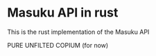# Masuku API in rust

This is the rust implementation of the Masuku API

PURE UNFILTED COPIUM (for now)

